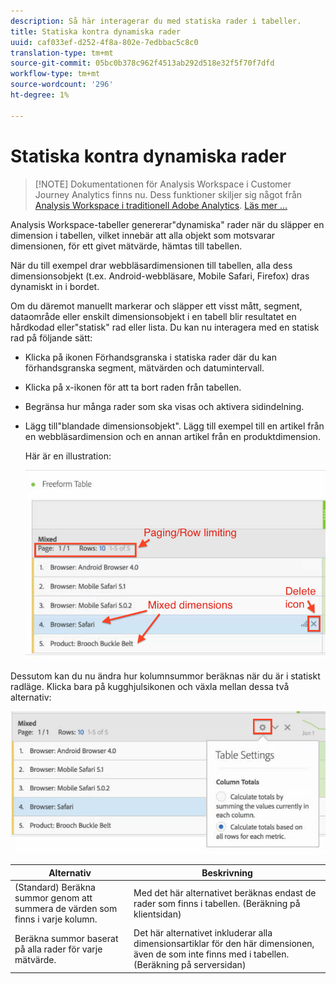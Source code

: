 ```yaml
---
description: Så här interagerar du med statiska rader i tabeller.
title: Statiska kontra dynamiska rader
uuid: caf033ef-d252-4f8a-802e-7edbbac5c8c0
translation-type: tm+mt
source-git-commit: 05bc0b378c962f4513ab292d518e32f5f70f7dfd
workflow-type: tm+mt
source-wordcount: '296'
ht-degree: 1%

---
```



# Statiska kontra dynamiska rader

>[!NOTE] Dokumentationen för Analysis Workspace i Customer Journey Analytics finns nu. Dess funktioner skiljer sig något från [Analysis Workspace i traditionell Adobe Analytics](https://docs.adobe.com/content/help/en/analytics/analyze/analysis-workspace/home.html). [Läs mer …](/help/getting-started/cja-aa.md)

Analysis Workspace-tabeller genererar&quot;dynamiska&quot; rader när du släpper en dimension i tabellen, vilket innebär att alla objekt som motsvarar dimensionen, för ett givet mätvärde, hämtas till tabellen.

När du till exempel drar webbläsardimensionen till tabellen, alla dess dimensionsobjekt (t.ex. Android-webbläsare, Mobile Safari, Firefox) dras dynamiskt in i bordet.

Om du däremot manuellt markerar och släpper ett visst mått, segment, dataområde eller enskilt dimensionsobjekt i en tabell blir resultatet en hårdkodad eller&quot;statisk&quot; rad eller lista. Du kan nu interagera med en statisk rad på följande sätt:

* Klicka på ikonen Förhandsgranska i statiska rader där du kan förhandsgranska segment, mätvärden och datumintervall.
* Klicka på x-ikonen för att ta bort raden från tabellen.
* Begränsa hur många rader som ska visas och aktivera sidindelning.
* Lägg till&quot;blandade dimensionsobjekt&quot;. Lägg till exempel till en artikel från en webbläsardimension och en annan artikel från en produktdimension.

   Här är en illustration:

   ![](assets/static_rows.png)

Dessutom kan du nu ändra hur kolumnsummor beräknas när du är i statiskt radläge. Klicka bara på kugghjulsikonen och växla mellan dessa två alternativ:

![](assets/column-totals.png)

| Alternativ | Beskrivning |
|---|---|
| (Standard) Beräkna summor genom att summera de värden som finns i varje kolumn. | Med det här alternativet beräknas endast de rader som finns i tabellen. (Beräkning på klientsidan) |
| Beräkna summor baserat på alla rader för varje mätvärde. | Det här alternativet inkluderar alla dimensionsartiklar för den här dimensionen, även de som inte finns med i tabellen. (Beräkning på serversidan) |

